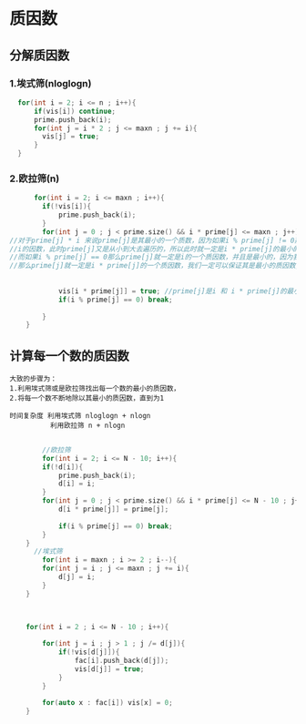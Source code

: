 #  质因数


##   分解质因数

###  1.埃式筛(nloglogn)

```C++
  for(int i = 2; i <= n ; i++){
      if(vis[i]) continue;
      prime.push_back(i);
      for(int j = i * 2 ; j <= maxn ; j += i){
        vis[j] = true;
      }
  }
```

###  2.欧拉筛(n)
      
```C++
      for(int i = 2; i <= maxn ; i++){
		if(!vis[i]){
			prime.push_back(i);
		}
		for(int j = 0 ; j < prime.size() && i * prime[j] <= maxn ; j++){
//对于prime[j] * i 来说prime[j]是其最小的一个质数，因为如果i % prime[j] != 0那么说明prime[j]不是
//i的因数，此时prime[j]又是从小到大去遍历的，所以此时就一定是i * prime[j]的最小的一个质因数
//而如果i % prime[j] == 0那么prime[j]就一定是i的一个质因数，并且是最小的，因为我们保证此时break,
//那么prime[j]就一定是i * prime[j]的一个质因数，我们一定可以保证其是最小的质因数,因为prime[j]是i的最小的质因数
      
      
			vis[i * prime[j]] = true; //prime[j]是i 和 i * prime[j]的最小的质因数
			if(i % prime[j] == 0) break;
			
		}
	}
```

##   计算每一个数的质因数

    大致的步骤为：
    1.利用埃式筛或是欧拉筛找出每一个数的最小的质因数，
    2.将每一个数不断地除以其最小的质因数，直到为1
    
    时间复杂度 利用埃式筛 nloglogn + nlogn
              利用欧拉筛 n + nlogn
```C++
    
        //欧拉筛
        for(int i = 2; i <= N - 10; i++){
		if(!d[i]){
			prime.push_back(i);
			d[i] = i;
		}
		for(int j = 0 ; j < prime.size() && i * prime[j] <= N - 10 ; j++){
			d[i * prime[j]] = prime[j];
			
			if(i % prime[j] == 0) break;
		}
	}
      //埃式筛
        for(int i = maxn ; i >= 2 ; i--){
		for(int j = i ; j <= maxn ; j += i){
			d[j] = i;
		}
	}
	


	for(int i = 2 ; i <= N - 10 ; i++){
		
		for(int j = i ; j > 1 ; j /= d[j]){
			if(!vis[d[j]]){
				fac[i].push_back(d[j]);
				vis[d[j]] = true;
			}
		}
		
		for(auto x : fac[i]) vis[x] = 0;
	}
```
